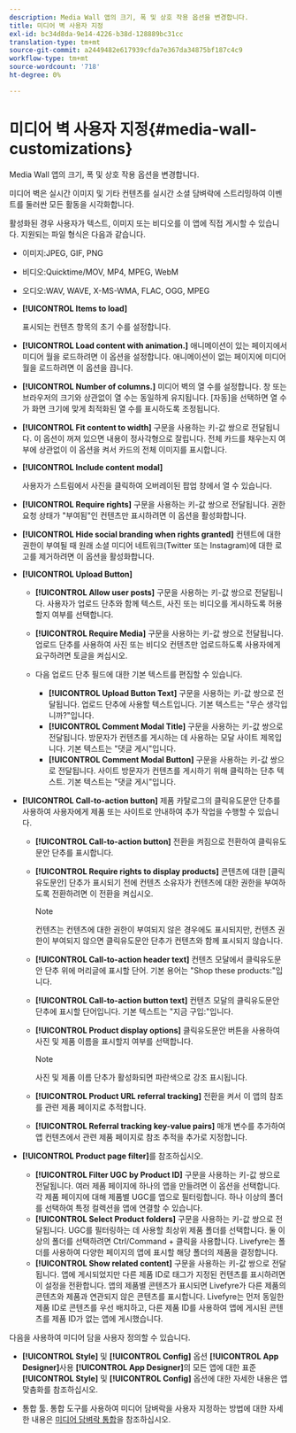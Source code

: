 ```yaml
---
description: Media Wall 앱의 크기, 폭 및 상호 작용 옵션을 변경합니다.
title: 미디어 벽 사용자 지정
exl-id: bc34d8da-9e14-4226-b38d-128889bc31cc
translation-type: tm+mt
source-git-commit: a2449482e617939cfda7e367da34875bf187c4c9
workflow-type: tm+mt
source-wordcount: '718'
ht-degree: 0%

---
```


# 미디어 벽 사용자 지정{#media-wall-customizations}

Media Wall 앱의 크기, 폭 및 상호 작용 옵션을 변경합니다.



미디어 벽은 실시간 이미지 및 기타 컨텐츠를 실시간 소셜 담벼락에 스트리밍하여 이벤트를 둘러싼 모든 활동을 시각화합니다.

활성화된 경우 사용자가 텍스트, 이미지 또는 비디오를 이 앱에 직접 게시할 수 있습니다. 지원되는 파일 형식은 다음과 같습니다.

* 이미지:JPEG, GIF, PNG
* 비디오:Quicktime/MOV, MP4, MPEG, WebM
* 오디오:WAV, WAVE, X-MS-WMA, FLAC, OGG, MPEG

* **[!UICONTROL Items to load]**

   표시되는 컨텐츠 항목의 초기 수를 설정합니다.

* **[!UICONTROL Load content with animation.]** 애니메이션이 있는 페이지에서 미디어 월을 로드하려면 이 옵션을 설정합니다. 애니메이션이 없는 페이지에 미디어 월을 로드하려면 이 옵션을 끕니다.
* **[!UICONTROL Number of columns.]** 미디어 벽의 열 수를 설정합니다. 창 또는 브라우저의 크기와 상관없이 열 수는 동일하게 유지됩니다. [자동]을 선택하면 열 수가 화면 크기에 맞게 최적화된 열 수를 표시하도록 조정됩니다.
* **[!UICONTROL Fit content to width]** 구문을 사용하는 키-값 쌍으로 전달됩니다. 이 옵션이 꺼져 있으면 내용이 정사각형으로 잘립니다. 전체 카드를 채우는지 여부에 상관없이 이 옵션을 켜서 카드의 전체 이미지를 표시합니다.
* **[!UICONTROL Include content modal]**

   사용자가 스트림에서 사진을 클릭하여 오버레이된 팝업 창에서 열 수 있습니다.

* **[!UICONTROL Require rights]** 구문을 사용하는 키-값 쌍으로 전달됩니다. 권한 요청 상태가 &quot;부여됨&quot;인 컨텐츠만 표시하려면 이 옵션을 활성화합니다.
* **[!UICONTROL Hide social branding when rights granted]** 컨텐트에 대한 권한이 부여될 때 원래 소셜 미디어 네트워크(Twitter 또는 Instagram)에 대한 로고를 제거하려면 이 옵션을 활성화합니다.

* **[!UICONTROL Upload Button]**

   * **[!UICONTROL Allow user posts]** 구문을 사용하는 키-값 쌍으로 전달됩니다. 사용자가 업로드 단추와 함께 텍스트, 사진 또는 비디오를 게시하도록 허용할지 여부를 선택합니다.
   * **[!UICONTROL Require Media]** 구문을 사용하는 키-값 쌍으로 전달됩니다. 업로드 단추를 사용하여 사진 또는 비디오 컨텐츠만 업로드하도록 사용자에게 요구하려면 토글을 켜십시오.
   * 다음 업로드 단추 필드에 대한 기본 텍스트를 편집할 수 있습니다.

      * **[!UICONTROL Upload Button Text]** 구문을 사용하는 키-값 쌍으로 전달됩니다. 업로드 단추에 사용할 텍스트입니다. 기본 텍스트는 &quot;무슨 생각입니까?&quot;입니다.
      * **[!UICONTROL Comment Modal Title]** 구문을 사용하는 키-값 쌍으로 전달됩니다. 방문자가 컨텐츠를 게시하는 데 사용하는 모달 사이트 제목입니다. 기본 텍스트는 &quot;댓글 게시&quot;입니다.
      * **[!UICONTROL Comment Modal Button]** 구문을 사용하는 키-값 쌍으로 전달됩니다. 사이트 방문자가 컨텐츠를 게시하기 위해 클릭하는 단추 텍스트. 기본 텍스트는 &quot;댓글 게시&quot;입니다.

* **[!UICONTROL Call-to-action button]** 제품 카탈로그의 클릭유도문안 단추를 사용하여 사용자에게 제품 또는 사이트로 안내하여 추가 작업을 수행할 수 있습니다.

   * **[!UICONTROL Call-to-action button]** 전환을 켜짐으로 전환하여 클릭유도문안 단추를 표시합니다.
   * **[!UICONTROL Require rights to display products]** 콘텐츠에 대한 [클릭유도문안] 단추가 표시되기 전에 컨텐츠 소유자가 컨텐츠에 대한 권한을 부여하도록 전환하려면 이 전환을 켜십시오.

      >[!NOTE]
      >
      >컨텐츠는 컨텐츠에 대한 권한이 부여되지 않은 경우에도 표시되지만, 컨텐츠 권한이 부여되지 않으면 클릭유도문안 단추가 컨텐츠와 함께 표시되지 않습니다.

   * **[!UICONTROL Call-to-action header text]** 컨텐츠 모달에서 클릭유도문안 단추 위에 머리글에 표시할 단어. 기본 용어는 &quot;Shop these products:&quot;입니다.
   * **[!UICONTROL Call-to-action button text]** 컨텐츠 모달의 클릭유도문안 단추에 표시할 단어입니다. 기본 텍스트는 &quot;지금 구입:&quot;입니다.
   * **[!UICONTROL Product display options]** 클릭유도문안 버튼을 사용하여 사진 및 제품 이름을 표시할지 여부를 선택합니다.

      >[!NOTE]
      >
      >사진 및 제품 이름 단추가 활성화되면 파란색으로 강조 표시됩니다.

   * **[!UICONTROL Product URL referral tracking]** 전환을 켜서 이 앱의 참조를 관련 제품 페이지로 추적합니다.
   * **[!UICONTROL Referral tracking key-value pairs]** 매개 변수를 추가하여 앱 컨텐츠에서 관련 제품 페이지로 참조 추적을 추가로 지정합니다.

* **[!UICONTROL Product page filter]**&#x200B;를 참조하십시오.
   * **[!UICONTROL Filter UGC by Product ID]** 구문을 사용하는 키-값 쌍으로 전달됩니다. 여러 제품 페이지에 하나의 앱을 만들려면 이 옵션을 선택합니다. 각 제품 페이지에 대해 제품별 UGC를 앱으로 필터링합니다. 하나 이상의 폴더를 선택하여 특정 컬렉션을 앱에 연결할 수 있습니다.
   * **[!UICONTROL Select Product folders]** 구문을 사용하는 키-값 쌍으로 전달됩니다. UGC를 필터링하는 데 사용할 최상위 제품 폴더를 선택합니다. 둘 이상의 폴더를 선택하려면 Ctrl/Command + 클릭을 사용합니다. Livefyre는 폴더를 사용하여 다양한 페이지의 앱에 표시할 해당 폴더의 제품을 결정합니다.
   * **[!UICONTROL Show related content]** 구문을 사용하는 키-값 쌍으로 전달됩니다. 앱에 게시되었지만 다른 제품 ID로 태그가 지정된 컨텐츠를 표시하려면 이 설정을 전환합니다. 앱의 제품별 콘텐츠가 표시되면 Livefyre가 다른 제품의 콘텐츠와 제품과 연관되지 않은 콘텐츠를 표시합니다. Livefyre는 먼저 동일한 제품 ID로 콘텐츠를 우선 배치하고, 다른 제품 ID를 사용하여 앱에 게시된 콘텐츠를 제품 ID가 없는 앱에 게시했습니다.

다음을 사용하여 미디어 담을 사용자 정의할 수 있습니다.

* **[!UICONTROL Style]** 및  **[!UICONTROL Config]** 옵션  **[!UICONTROL App Designer]**&#x200B;사용 **[!UICONTROL App Designer]**&#x200B;의 모든 앱에 대한 표준 **[!UICONTROL Style]** 및 **[!UICONTROL Config]** 옵션에 대한 자세한 내용은 앱 맞춤화를 참조하십시오.

* 통합 툴. 통합 도구를 사용하여 미디어 담벼락을 사용자 지정하는 방법에 대한 자세한 내용은 [미디어 담벼락 통합](/help/implementation/c-app-integrations/c-media-wall-integration.md)을 참조하십시오.
